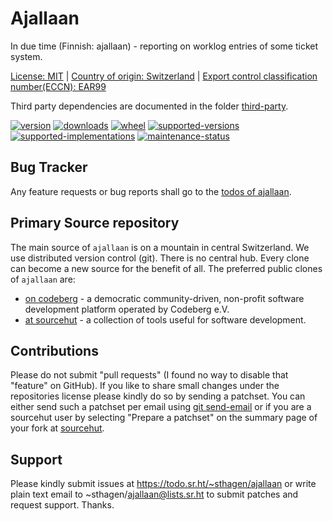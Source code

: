 # Ajallaan

In due time (Finnish: ajallaan) - reporting on worklog entries of some ticket system.

[License: MIT](https://git.sr.ht/~sthagen/ajallaan/tree/default/item/LICENSE) |
[Country of origin: Switzerland](https://git.sr.ht/~sthagen/ajallaan/tree/default/item/COUNTRY-OF-ORIGIN) |
[Export control classification number(ECCN): EAR99](https://git.sr.ht/~sthagen/ajallaan/tree/default/item/EXPORT-CONTROL-CLASSIFICATION-NUMBER)

Third party dependencies are documented in the folder [third-party](docs/third-party/README.md).

[![version](https://img.shields.io/pypi/v/ajallaan.svg?style=flat)](https://pypi.python.org/pypi/ajallaan/)
[![downloads](https://static.pepy.tech/badge/ajallaan/month)](https://pepy.tech/project/ajallaan)
[![wheel](https://img.shields.io/pypi/wheel/ajallaan.svg?style=flat)](https://pypi.python.org/pypi/ajallaan/)
[![supported-versions](https://img.shields.io/pypi/pyversions/ajallaan.svg?style=flat)](https://pypi.python.org/pypi/ajallaan/)
[![supported-implementations](https://img.shields.io/pypi/implementation/ajallaan.svg?style=flat)](https://pypi.python.org/pypi/ajallaan/)
[![maintenance-status](https://img.shields.io/github/commit-activity/y/sthagen/ajallaan.svg?style=flat)](https://git.sr.ht/~sthagen/ajallaan/log)

## Bug Tracker

Any feature requests or bug reports shall go to the [todos of ajallaan](https://todo.sr.ht/~sthagen/ajallaan).

## Primary Source repository

The main source of `ajallaan` is on a mountain in central Switzerland.
We use distributed version control (git).
There is no central hub.
Every clone can become a new source for the benefit of all.
The preferred public clones of `ajallaan` are:

* [on codeberg](https://codeberg.org/sthagen/ajallaan) - a democratic community-driven, non-profit software development platform operated by Codeberg e.V.
* [at sourcehut](https://git.sr.ht/~sthagen/ajallaan) - a collection of tools useful for software development.

## Contributions

Please do not submit "pull requests" (I found no way to disable that "feature" on GitHub).
If you like to share small changes under the repositories license please kindly do so by sending a patchset.
You can either send such a patchset per email using [git send-email](https://git-send-email.io) or 
if you are a sourcehut user by selecting "Prepare a patchset" on the summary page of your fork at [sourcehut](https://git.sr.ht/).

## Support

Please kindly submit issues at <https://todo.sr.ht/~sthagen/ajallaan> or write plain text email to ~sthagen/ajallaan@lists.sr.ht to submit patches and request support. Thanks.
